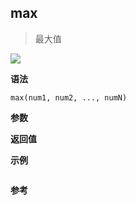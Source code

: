 ## max

> 最大值

![](https://img.shields.io/badge/-Math-blue)

**语法**

`max(num1, num2, ..., numN)`

**参数**

**返回值**

**示例**

```js

```

**参考**
